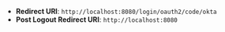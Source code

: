 * **Redirect URI**: `http://localhost:8080/login/oauth2/code/okta`
* **Post Logout Redirect URI**: `http://localhost:8080`